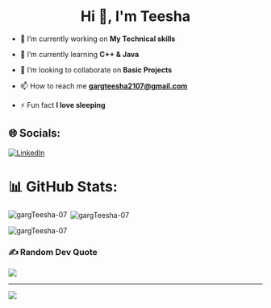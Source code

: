 <h1 align="center">Hi 👋, I'm Teesha</h1>

- 🔭 I’m currently working on **My Technical skills**

- 🌱 I’m currently learning **C++ & Java**

- 👯 I’m looking to collaborate on **Basic Projects**

- 📫 How to reach me **gargteesha2107@gmail.com**

- ⚡ Fun fact **I love sleeping**

## 🌐 Socials:
[![LinkedIn](https://img.shields.io/badge/LinkedIn-%230077B5.svg?logo=linkedin&logoColor=white)](https://www.linkedin.com/in/teesha-garg-811b39293/)
# 📊 GitHub Stats:

<p><img align="left" src="https://github-readme-stats.vercel.app/api/top-langs?username=gargTeesha-07&show_icons=true&locale=en&layout=compact&theme=dark" alt="gargTeesha-07" /></p>



<p>&nbsp;<img align="center" src="https://github-readme-stats.vercel.app/api?username=gargTeesha-07&show_icons=true&locale=en&theme=dark" alt="gargTeesha-07" /></p>

<p><img align="center" src="https://github-readme-streak-stats.herokuapp.com/?user=gargTeesha-07&theme=dark" alt="gargTeesha-07" /></p>



### ✍️ Random Dev Quote
![](https://quotes-github-readme.vercel.app/api?type=horizontal&theme=tokyonight)

---
[![](https://visitcount.itsvg.in/api?id=UditSharma04&icon=8&color=12)](https://visitcount.itsvg.in)




